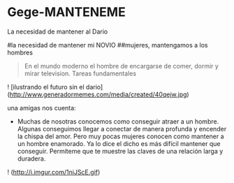 Gege-MANTENEME
==============

La necesidad de mantener al Dario

#la necesidad de mantener mi NOVIO
##mujeres, mantengamos a los hombres 

> En el mundo moderno el hombre de encargarse de comer, dormir
y mirar television. Tareas fundamentales

! [ilustrando el futuro sin el dario] (http://www.generadormemes.com/media/created/40qejw.jpg) 

una amigas nos cuenta: 
- Muchas de nosotras conocemos como conseguir atraer a un hombre. Algunas conseguimos llegar 
a conectar de manera profunda y  encender la chispa del amor. Pero muy pocas mujeres conocen 
como mantener a un hombre enamorado.  Ya lo dice el dicho es más difícil mantener que 
conseguir. Permíteme que te muestre las claves de una relación larga y duradera.

! (http://i.imgur.com/1niJScE.gif)
